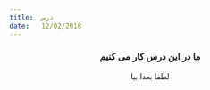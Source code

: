 ```yaml
---
title:  درس
date:   12/02/2018
---
```


### <center>ما در این درس کار می کنیم</center>
<center>لطفا بعدا بیا</center>